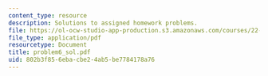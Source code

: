 ```yaml
---
content_type: resource
description: Solutions to assigned homework problems.
file: https://ol-ocw-studio-app-production.s3.amazonaws.com/courses/22-314j-structural-mechanics-in-nuclear-power-technology-fall-2006/802b3f856ebacbe24ab5be7784178a76_problem6_sol.pdf
file_type: application/pdf
resourcetype: Document
title: problem6_sol.pdf
uid: 802b3f85-6eba-cbe2-4ab5-be7784178a76
---
```

